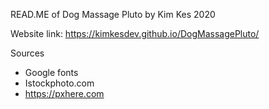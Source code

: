 READ.ME of Dog Massage Pluto by Kim Kes 2020

Website link: https://kimkesdev.github.io/DogMassagePluto/

Sources
- Google fonts
- Istockphoto.com
- https://pxhere.com